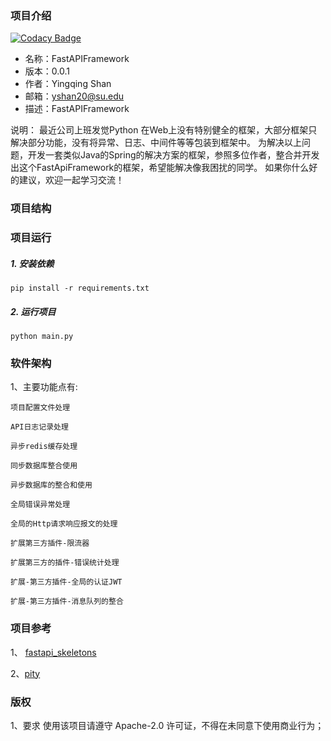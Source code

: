 
### 项目介绍

[![Codacy Badge](https://api.codacy.com/project/badge/Grade/c7a5322c71ce4d2db388650d8547b8dd)](https://app.codacy.com/gh/462548187/fastApiFramework?utm_source=github.com&utm_medium=referral&utm_content=462548187/fastApiFramework&utm_campaign=Badge_Grade_Settings)

- 名称：FastAPIFramework
- 版本：0.0.1
- 作者：Yingqing Shan
- 邮箱：yshan20@su.edu
- 描述：FastAPIFramework

 说明：
    最近公司上班发觉Python 在Web上没有特别健全的框架，大部分框架只解决部分功能，没有将异常、日志、中间件等等包装到框架中。
    为解决以上问题，开发一套类似Java的Spring的解决方案的框架，参照多位作者，整合并开发出这个FastApiFramework的框架，希望能解决像我困扰的同学。
    如果你什么好的建议，欢迎一起学习交流！

### 项目结构

### 项目运行

##### 1. 安装依赖
```shell
pip install -r requirements.txt
```

##### 2. 运行项目
```shell
python main.py
```

### 软件架构
1、主要功能点有:

    项目配置文件处理

    API日志记录处理

    异步redis缓存处理

    同步数据库整合使用

    异步数据库的整合和使用

    全局错误异常处理

    全局的Http请求响应报文的处理

    扩展第三方插件-限流器

    扩展第三方的插件-错误统计处理

    扩展-第三方插件-全局的认证JWT

    扩展-第三方插件-消息队列的整合

### 项目参考
1、 [fastapi_skeletons](https://gitee.com/xiaozhong1988/fastapi_skeletons)

2、[pity](https://github.com/wuranxu/pity)

### 版权
1、要求
    使用该项目请遵守 Apache-2.0 许可证，不得在未同意下使用商业行为；